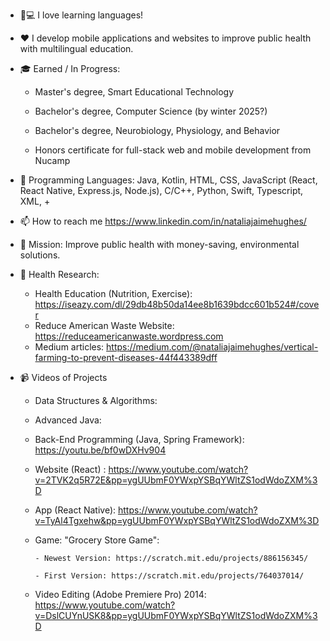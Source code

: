 - :iphone::computer: I love learning languages!

- :hearts: I develop mobile applications and websites to improve public health with multilingual education.

- :mortar_board: Earned / In Progress:

  - Master's degree, Smart Educational Technology

  - Bachelor's degree, Computer Science (by winter 2025?)
        
  - Bachelor's degree, Neurobiology, Physiology, and Behavior
        
  - Honors certificate for full-stack web and mobile development from Nucamp

- :mountain_bicyclist: Programming Languages: Java, Kotlin, HTML, CSS, JavaScript (React, React Native, Express.js, Node.js), C/C++, Python, Swift, Typescript, XML, +

-  📫 How to reach me https://www.linkedin.com/in/nataliajaimehughes/

- :seedling: Mission: Improve public health with money-saving, environmental solutions.

- :brain: Health Research:
    - Health Education (Nutrition, Exercise):
            https://iseazy.com/dl/29db48b50da14ee8b1639bdcc601b524#/cover
    - Reduce American Waste Website:
            https://reduceamericanwaste.wordpress.com
    - Medium articles:
            https://medium.com/@nataliajaimehughes/vertical-farming-to-prevent-diseases-44f443389dff
- :video_camera: Videos of Projects
    - Data Structures & Algorithms: 
    - Advanced Java: 
    - Back-End Programming (Java, Spring Framework): https://youtu.be/bf0wDXHv904
    - Website (React) : https://www.youtube.com/watch?v=2TVK2q5R72E&pp=ygUUbmF0YWxpYSBqYWltZS1odWdoZXM%3D
    - App (React Native): https://www.youtube.com/watch?v=TyAl4Tgxehw&pp=ygUUbmF0YWxpYSBqYWltZS1odWdoZXM%3D
    - Game: "Grocery Store Game":
          
          - Newest Version: https://scratch.mit.edu/projects/886156345/

          - First Version: https://scratch.mit.edu/projects/764037014/
    - Video Editing (Adobe Premiere Pro) 2014: https://www.youtube.com/watch?v=DslCUYnUSK8&pp=ygUUbmF0YWxpYSBqYWltZS1odWdoZXM%3D

<!---
nataliajaimehughes/nataliajaimehughes is a ✨ special ✨ repository because its `README.md` (this file) appears on your GitHub profile.
You can click the Preview link to take a look at your changes.
--->
